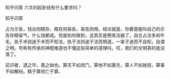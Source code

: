  
 知乎问答 六爻的起卦钱有什么要求吗？ 
 
 
 
 
 
 知乎问答 
 
 

 

 占为示告，钱古则精存，精存则易告，易告则用。结论就是，你要是能叫自己的示告存精留气，什么钱都成。但是如何做到，这其实是祭炼法器了。自古占法多如牛毛，执于术则迷于术而不知法，执于法则迷于法而惘道。一辈子迷而不自知，自谓之明。号称有传承的神棍难道也不懂这些简单的道理吗，哎，我们的文明真的是没落了。

 前识者，道之华，愚之始也。算天不如闭门，算地不如塞兑，算人不如挫锐，算事不如解纷。精于算则亡于算。 